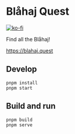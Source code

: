 # Blåhaj Quest

[![ko-fi](https://ko-fi.com/img/githubbutton_sm.svg)](https://ko-fi.com/Q5Q0MLBI)

Find all the Blåhaj!

https://blahaj.quest

## Develop

```
pnpm install
pnpm start
```

## Build and run

```
pnpm build
pnpm serve
```
